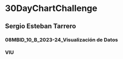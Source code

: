 # 30DayChartChallenge

## Sergio Esteban Tarrero
### 08MBID_10_B_2023-24_Visualización de Datos
### VIU
